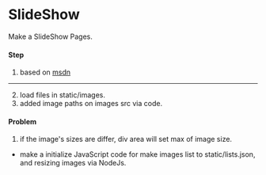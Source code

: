 # SlideShow 

Make a SlideShow Pages.


#### Step 
1. based on [msdn](https://msdn.microsoft.com/ko-kr/library/hh920769(v=vs.85).aspx)
------
2. load files in static/images.
3. added image paths on images src via code.

#### Problem
1. if the image's sizes are differ, div area will set max of image size.
 - make a initialize JavaScript code for make images list to static/lists.json, and resizing images via NodeJs.